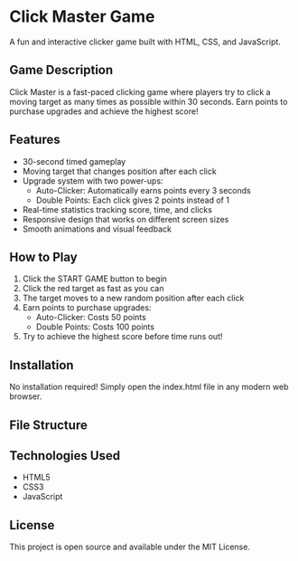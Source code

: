 # Click Master Game

A fun and interactive clicker game built with HTML, CSS, and JavaScript.

## Game Description

Click Master is a fast-paced clicking game where players try to click a moving target as many times as possible within 30 seconds. Earn points to purchase upgrades and achieve the highest score!

## Features

- 30-second timed gameplay
- Moving target that changes position after each click
- Upgrade system with two power-ups:
  - Auto-Clicker: Automatically earns points every 3 seconds
  - Double Points: Each click gives 2 points instead of 1
- Real-time statistics tracking score, time, and clicks
- Responsive design that works on different screen sizes
- Smooth animations and visual feedback

## How to Play

1. Click the START GAME button to begin
2. Click the red target as fast as you can
3. The target moves to a new random position after each click
4. Earn points to purchase upgrades:
   - Auto-Clicker: Costs 50 points
   - Double Points: Costs 100 points
5. Try to achieve the highest score before time runs out!

## Installation

No installation required! Simply open the index.html file in any modern web browser.

## File Structure

## Technologies Used

- HTML5
- CSS3
- JavaScript

## License

This project is open source and available under the MIT License.

